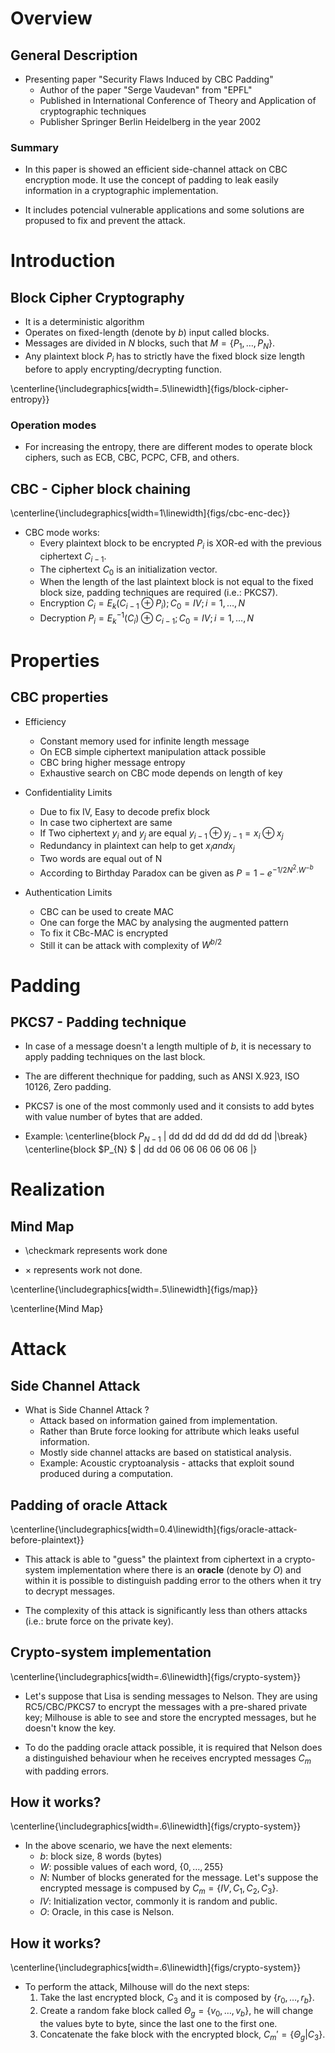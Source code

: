 # Overview

## General Description

* Presenting paper "Security Flaws Induced by CBC Padding"
    * Author of the paper "Serge Vaudevan" from "EPFL"
    * Published in International Conference of Theory and Application of cryptographic techniques
    * Publisher Springer Berlin Heidelberg in the year 2002


### Summary

* In this paper is showed an efficient side-channel attack on CBC encryption mode. It use the concept of padding to leak easily information in a cryptographic implementation.

* It includes potencial vulnerable applications and some solutions are propused to fix and prevent the attack.

# Introduction

## Block Cipher Cryptography

* It is a deterministic algorithm
* Operates on fixed-length (denote by $b$) input called blocks.
* Messages are divided in $N$ blocks, such that $M = \{P_1,\dots, P_N\}$.
* Any plaintext block $P_i$ has to strictly have the fixed block size length before to apply encrypting/decrypting function.

\centerline{\includegraphics[width=.5\linewidth]{figs/block-cipher-entropy}}

### Operation modes

* For increasing the entropy, there are different modes to operate block ciphers, such as ECB, CBC, PCPC, CFB, and others.


## CBC - Cipher block chaining

\centerline{\includegraphics[width=1\linewidth]{figs/cbc-enc-dec}}

* CBC mode works:
    * Every plaintext block to be encrypted $P_i$ is XOR-ed with the previous ciphertext $C_{i-1}$.
    * The ciphertext $C_0$ is an initialization vector.
    * When the length of the last plaintext block is not equal to the fixed block size, padding techniques are required (i.e.: PKCS7).
    * Encryption $C_i = E_k(C_{i-1} \oplus P_i); C_0 = IV; i = 1,\dots, N$
    * Decryption $P_i = E^{-1}_k(C_i) \oplus C_{i-1}; C_0 = IV; i = 1,\dots, N$

# Properties

## CBC properties

  * Efficiency
    * Constant memory used for infinite length message
    * On ECB simple ciphertext manipulation attack possible
    * CBC bring higher message entropy
    * Exhaustive search on CBC mode depends on length of key


  * Confidentiality Limits

    * Due to fix IV, Easy to decode prefix block
    * In case two ciphertext are same
    * If Two ciphertext $y_i$ and $y_j$ are equal
      $y_{i-1} \oplus y_{j-1} = x_i \oplus x_j$
    * Redundancy in plaintext can help to get $x_i and x_j$
    * Two words are equal out of N
    * According to Birthday Paradox can be given as
      $P = 1 - e^{-1/2N^2.W^{-b}}$

  * Authentication Limits
    * CBC can be used to create MAC
    * One can forge the MAC by analysing the augmented pattern
    * To fix it CBc-MAC is encrypted
    * Still it can be attack with complexity of $W^{b/2}$

# Padding

## PKCS7 - Padding technique

* In case of a message doesn't a length multiple of $b$, it is necessary to apply padding techniques on the last block.

* The are different thechnique for padding, such as ANSI X.923, ISO 10126, Zero padding.

* PKCS7 is one of the most commonly used and it consists to add bytes with value number of bytes that are added.

* Example:
\centerline{block $P_{N-1}$ | dd dd dd dd dd dd dd dd |\break}
\centerline{block $P_{N} $ | dd dd 06 06 06 06 06 06 |}

    <!--- * add pauses -->
    <!--- * check `pdfpc` -->
<!--- * NOTE: 20-22 min talk + 5 min Q&A -->

# Realization

## Mind Map

* \checkmark represents work done

* $\times$ represents work not done.

\centerline{\includegraphics[width=.5\linewidth]{figs/map}}

\centerline{Mind Map}


#  Attack

## Side Channel Attack

* What is Side Channel Attack ?
    * Attack based on information gained from implementation.
    * Rather than Brute force looking for attribute which leaks useful information.
    * Mostly side channel attacks are based on statistical analysis.
    * Example: Acoustic cryptoanalysis - attacks that exploit sound produced during a computation.

## Padding of oracle Attack

\centerline{\includegraphics[width=0.4\linewidth]{figs/oracle-attack-before-plaintext}}

* This attack is able to "guess" the plaintext from ciphertext in a crypto-system implementation where there is an __oracle__ (denote by $O$) and within it is possible to distinguish padding error to the others when it try to decrypt messages.

* The complexity of this attack is significantly less than others attacks (i.e.: brute force on the private key).

## Crypto-system implementation

\centerline{\includegraphics[width=.6\linewidth]{figs/crypto-system}}

* Let's suppose that Lisa is sending messages to Nelson. They are using RC5/CBC/PKCS7 to encrypt the messages with a pre-shared private key; Milhouse is able to see and store the encrypted messages, but he doesn't know the key.

* To do the padding oracle attack possible, it is required that Nelson does a distinguished behaviour when he receives encrypted messages $C_m$ with padding errors.


## How it works?

\centerline{\includegraphics[width=.6\linewidth]{figs/crypto-system}}

* In the above scenario, we have the next elements:
    * $b$: block size, 8 words (bytes)
    * $W$: possible values of each word, $\{0,\dots, 255\}$
    * $N$: Number of blocks generated for the message. Let's suppose the encrypted message is compused by $C_m = \{IV, C_1, C_2, C_3\}$.
    * $IV$: Initialization vector, commonly it is random and public.
    * $O$: Oracle, in this case is Nelson.

## How it works?

\centerline{\includegraphics[width=.6\linewidth]{figs/crypto-system}}

* To perform the attack, Milhouse will do the next steps:
    1. Take the last encrypted block, $C_3$ and it is composed by $\{r_0,\dots,r_b\}$.
    2. Create a random fake block called $\Theta_g = \{v_0,\dots,v_b\}$, he will change the values byte to byte, since the last one to the first one.
    3. Concatenate the fake block with the encrypted block, $C_m' = \{\Theta_g | C_3\}$.
